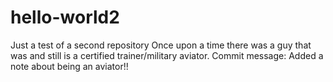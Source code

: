 # hello-world2
Just a test of a second repository
Once upon a time there was a guy that was and still is a certified trainer/military aviator.
Commit message:  Added a note about being an aviator!!
